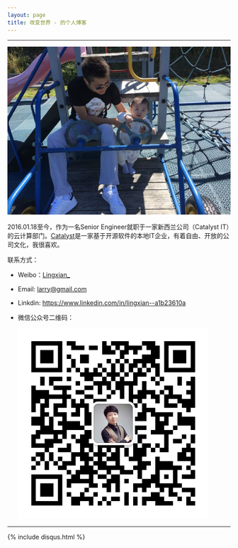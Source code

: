 ```yaml
---
layout: page
title: 改变世界 - 的个人博客
---
```

---

![](/images/1986-08-29-about-me/head.jpg)



2016.01.18至今，作为一名Senior Engineer就职于一家新西兰公司（Catalyst IT）的云计算部门。[Catalyst](http://www.catalyst.net.nz/)是一家基于开源软件的本地IT企业，有着自由、开放的公司文化，我很喜欢。

联系方式：

- Weibo：[Lingxian_](http://weibo.com/lingxian)
- Email: <larry@gmail.com>
- Linkdin: <https://www.linkedin.com/in/lingxian--a1b23610a>
- 微信公众号二维码：  

  ![微信公众号二维码](/images/1986-08-29-about-me/my_wechat.jpg)

---
{% include disqus.html %}
